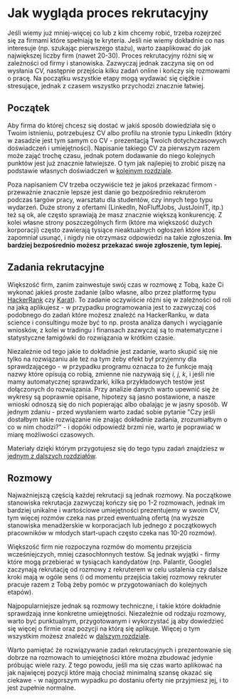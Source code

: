# Jak wygląda proces rekrutacyjny

Jeśli wiemy już mniej-więcej co lub z kim chcemy robić, trzeba rozejrzeć się za firmami
które spełniają te kryteria. Jeśli nie wiemy dokładnie co nas interesuje (np. szukając
pierwszego stażu), warto zaaplikować do jak największej liczby firm (nawet 20-30). Proces
rekrutacyjny różni się w zależności od firmy i stanowiska. Zazwyczaj jednak zaczyna się
on od wysłania CV, następnie przejścia kilku zadań online i kończy się rozmowami o pracę.
Na początku wszystkie etapy mogą wydawać się ciężkie i stresujące, jednak z czasem
wszystko przychodzi znacznie łatwiej.

## Początek

Aby firma do której chcesz się dostać w jakiś sposób dowiedziała się o Twoim istnieniu,
potrzebujesz CV albo profilu na stronie typu LinkedIn (który w zasadzie jest tym samym co
CV - prezentacją Twoich dotychczasowych doświadczeń i umiejętności). Napisanie takiego CV
za pierwszym razem może zająć trochę czasu, jednak potem dodawanie do niego kolejnych
punktów jest już znacznie łatwiejsze. O tym jak najlepiej to zrobić piszę na podstawie
własnych doświadczeń w [kolejnym rozdziale](./21_cv.md).

Poza napisaniem CV trzeba oczywiście też je jakoś przekazać firmom - przeważnie znacznie
lepsze jest danie go bezpośrednio rekruterom podczas targów pracy, warsztatu dla
studentów, czy innych tego typu wydarzeń. Duże strony z ofertami (LinkedIn, NoFluffJobs,
JustJoinIT, itp.) też są ok, ale często sprawiają że masz znacznie większą konkurencję. Z
kolei własne strony poszczególnych firm (które ma większość dużych korporacji) często
zawierają tysiące nieaktualnych ogłoszeń które ktoś zapomniał usunąć, i nigdy nie
otrzymasz odpowiedzi na takie zgłoszenia. **Im bardziej bezpośrednio możesz przekazać
swoje zgłoszenie, tym lepiej.**

## Zadania rekrutacyjne

Większość firm, zanim zainwestuje swój czas w rozmowę z Tobą, każe Ci wykonać jakieś
proste zadanie (albo własne, albo przez platformę typu
[HackerRank](https://www.hackerrank.com/) czy [Karat](https://karat.com/)). To zadanie
oczywiście różni się w zależności od roli na jaką aplikujesz - w przypadku programowania
jest to zazwyczaj coś podobnego do zadań które możesz znaleźć na HackerRanku, w data
science i consultingu może być to np. prosta analiza danych i wyciąganie wniosków, z
kolei w tradingu i finansach zazwyczaj są to matematyczne i statystyczne łamigówki do
rozwiązania w krótkim czasie.

Niezależnie od tego jakie to dokładnie jest zadanie, warto skupić się nie tylko na
rozwiązaniu ale też na tym żeby efekt był przyjemny dla sprawdzającego - w przypadku
programu oznacza to że funkcje mają nazwy które opisują co robią, zmienne nie nazywają
się _i, j, k_, i jeśli nie mamy automatycznej sprawdzarki, kilka przykładowych testów
jest dołączonych do rozwiązania. Przy analizie danych warto upewnić się że wykresy są
poprawnie opisane, hipotezy są jasno postawione, a nasze wnioski odnoszą się do nich
popierając albo obalając je w jasny sposób. W jednym zdaniu - przed wysłaniem warto zadać
sobie pytanie "Czy jeśli dostałbym takie rozwiązanie nie znając dokładnie zadania,
zrozumiałbym o co w nim chodzi?" - i dopóki odpowiedź brzmi nie, warto je poprawiać w
miarę możliwości czasowych.

Materiały dzięki którym przygotujesz się do tego typu zadań znajdziesz w
[jednym z dalszych rozdziałów](./22_assignments.md).

## Rozmowy

Najważniejszą częścią każdej rekrutacji są jednak rozmowy. Na początkowe stanowiska
rekrutacja zazwyczaj kończy się po 1-2 rozmowach, jednak im bardziej unikalne i
wartościowe umiejętności prezentujemy w swoim CV, tym więcej rozmów czeka nas przed
ewentualną ofertą (na wyższe stanowiska menadżerskie w korporacjach lub jednego z
początkowych pracowników w młodych start-upach często czeka nas 10-20 rozmów).

Większość firm nie rozpoczyna rozmów do momentu przejścia wcześniejczych, mniej
czasochłonnych testów. Są jednak wyjątki - firmy które mogą przebierać w tysiącach
kandydatów (np. Palantir, Google) zaczynają rekrutację od rozmowy z rekruterem w celu
ustalenia czy dalsze kroki mają w ogóle sens (i od momentu przejścia takiej rozmowy
rekruter pracuje razem z Tobą żeby pomóc w przygotowaniach do kolejnych etapów).

Najpopularniejsze jednak są rozmowy techniczne, i takie które dokładnie sprawdzają inne
konkretne umiejętności. Niezależnie od rodzaju rozmowy, warto być punktualnym,
przygotowanym i wykorzystać ją aby dowiedzieć się więcej o firmie oraz pozycji na którą
się aplikuje. Więcej o tym wszystkim możesz znaleźć w
[dalszym rozdziale](./23_interviews.md).

Warto pamiętać że rozwiązywanie zadań rekrutacyjnych i prezentowanie się dobrze na
rozmowach to umiejętności które można zbudować jedynie próbując wiele razy. Z tego
powodu, jeśli ma się czas warto aplikować na jak najwięcej pozycji które mają chociaż
minimalną szansę okazać się ciekawe - w najgorszym wypadku po dostaniu oferty nie
przyjmiesz jej, i to jest zupełnie normalne.
